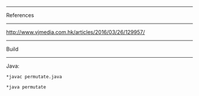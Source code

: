 ***
References
***

http://www.vjmedia.com.hk/articles/2016/03/26/129957/


***
Build
***

Java:

	*javac permutate.java

	*java permutate